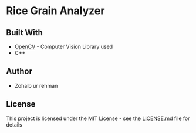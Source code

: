 # Rice Grain Analyzer

## Built With

* [OpenCV](https://opencv.org/) - Computer Vision Library used
* C++


## Author

* Zohaib ur rehman 


## License

This project is licensed under the MIT License - see the [LICENSE.md](LICENSE.md) file for details

